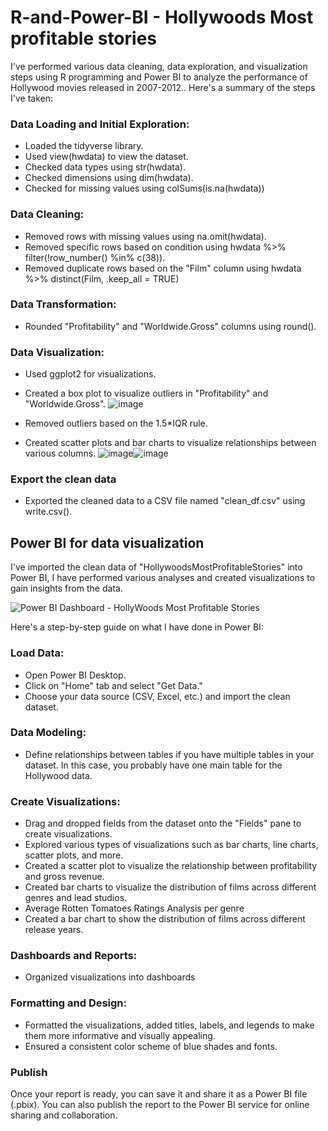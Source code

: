 # R-and-Power-BI - Hollywoods Most profitable stories

I've performed various data cleaning, data exploration, and visualization steps using R programming and Power BI to analyze the performance of Hollywood movie​s released in 2007-2012.​. Here's a summary of the steps I've taken:

### Data Loading and Initial Exploration:
- Loaded the tidyverse library.
- Used view(hwdata) to view the dataset.
- Checked data types using str(hwdata).
- Checked dimensions using dim(hwdata).
- Checked for missing values using colSums(is.na(hwdata))

### Data Cleaning:

- Removed rows with missing values using na.omit(hwdata).
- Removed specific rows based on condition using hwdata %>% filter(!row_number() %in% c(38)).
- Removed duplicate rows based on the "Film" column using hwdata %>% distinct(Film, .keep_all = TRUE)
  
### Data Transformation:

- Rounded "Profitability" and "Worldwide.Gross" columns using round().
  
### Data Visualization:

- Used ggplot2 for visualizations.
- Created a box plot to visualize outliers in "Profitability" and "Worldwide.Gross".
   ![image](https://github.com/Nithyanandhy/R-and-Power-BI/assets/61016606/4c0e68b7-e83a-4a93-91f9-542ea5d2c33a)

- Removed outliers based on the 1.5*IQR rule.
- Created scatter plots and bar charts to visualize relationships between various columns.
![image](https://github.com/Nithyanandhy/R-and-Power-BI/assets/61016606/f99798ee-2551-46e0-a9b2-153253f4f41a)![image](https://github.com/Nithyanandhy/R-and-Power-BI/assets/61016606/94efd381-bf9e-43b0-9e0e-f5df6e3fb1bd)

### Export the clean data

- Exported the cleaned data to a CSV file named "clean_df.csv" using write.csv().

## Power BI for data visualization

 I've imported the clean data of "HollywoodsMostProfitableStories" into Power BI, I have performed various analyses and created visualizations to gain insights from the data.

![Power BI Dashboard - HollyWoods Most Profitable Stories](https://github.com/Nithyanandhy/R-and-Power-BI/assets/61016606/088151ac-55d3-4c5c-a64b-ad173856193c)

 
Here's a step-by-step guide on what I have done in Power BI:

### Load Data:
- Open Power BI Desktop.
- Click on "Home" tab and select "Get Data."
- Choose your data source (CSV, Excel, etc.) and import the clean dataset.
  
### Data Modeling:

- Define relationships between tables if you have multiple tables in your dataset. In this case, you probably have one main table for the Hollywood data.
  
### Create Visualizations:

- Drag and dropped fields from the dataset onto the "Fields" pane to create visualizations.
- Explored various types of visualizations such as bar charts, line charts, scatter plots, and more.
- Created a scatter plot to visualize the relationship between profitability and gross revenue.
- Created bar charts to visualize the distribution of films across different genres and lead studios.
- Average Rotten Tomatoes Ratings Analysis per genre
- Created a bar chart to show the distribution of films across different release years.
  
### Dashboards and Reports:

- Organized visualizations into dashboards

### Formatting and Design:

- Formatted the visualizations, added titles, labels, and legends to make them more informative and visually appealing.
- Ensured a consistent color scheme of blue shades and fonts.

### Publish

Once your report is ready, you can save it and share it as a Power BI file (.pbix).
You can also publish the report to the Power BI service for online sharing and collaboration.
  
